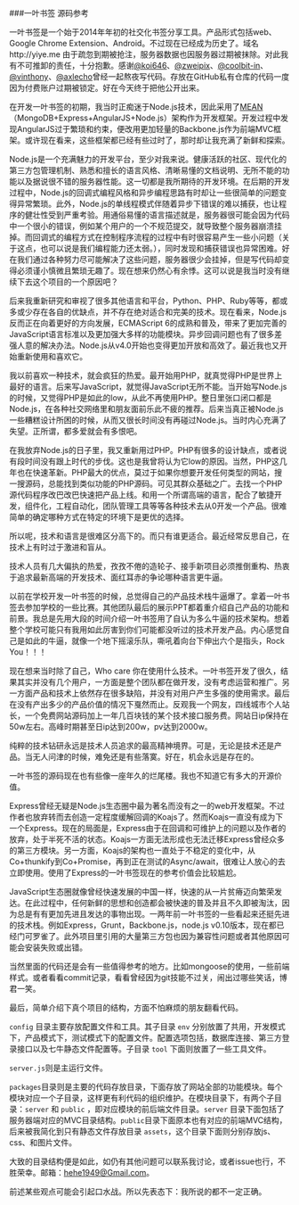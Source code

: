 ###一叶书签 源码参考

一叶书签是一个始于2014年年初的社交化书签分享工具。产品形式包括web、Google Chrome Extension、Android。不过现在已经成为历史了。域名http://yiye.me 由于疏忽到期被抢注，服务器数据也因服务器过期被抹除。对此我有不可推卸的责任，十分抱歉。感谢[@koi646](https://github.com/koi646)、[@zweipix](https://github.com/zweipix)、[@coolbit-in](https://github.com/coolbit-in)、[@vinthony](https://github.com/vinthony)、[@axlecho](https://github.com/axlecho)曾经一起熬夜写代码。存放在GitHub私有仓库的代码一度因为付费账户过期被锁定。好在今天终于把他公开出来。

在开发一叶书签的初期，我当时正痴迷于Node.js技术，因此采用了[MEAN](https://github.com/linnovate/mean)（MongoDB+Express+AngularJS+Node.js）架构作为开发框架。开发过程中发现AngularJS过于繁琐和约束，便改用更加轻量的Backbone.js作为前端MVC框架。或许现在看来，这些框架都已经有些过时了，那时却让我充满了新鲜和探索。

Node.js是一个充满魅力的开发平台，至少对我来说。健康活跃的社区、现代化的第三方包管理机制、熟悉和擅长的语言风格、清晰易懂的文档说明、无所不能的功能以及据说很不错的服务器性能。这一切都是我所期待的开发环境。在后期的开发过程中，Node.js的回调式编程风格和异步编程思路有时却让一些很简单的问题变得异常繁琐。此外，Node.js的单线程模式伴随着异步下错误的难以捕获，也让程序的健壮性受到严重考验。用通俗易懂的语言描述就是，服务器很可能会因为代码中一个很小的错误，例如某个用户的一个不规范提交，就导致整个服务器崩溃挂掉。而回调式的编程方式在控制程序流程的过程中有时很容易产生一些小问题（关于这点，也可以说是我们编程能力还太弱。），同时发现和捕获错误也异常困难。好在我们通过各种努力尽可能解决了这些问题，服务器很少会挂掉，但是写代码却变得必须谨小慎微且繁琐无趣了。现在想来仍然心有余悸。这可以说是我当时没有继续下去这个项目的一个原因吧？

后来我重新研究和审视了很多其他语言和平台，Python、PHP、Ruby等等，都或多或少存在各自的优缺点，并不存在绝对适合和完美的技术。现在看来，Node.js反而正在向着更好的方向发展，ECMAScript 6的成熟和普及，带来了更加完善的JavaScript语言标准以及更加强大多样的功能模块。异步回调问题也有了很多差强人意的解决办法。Node.js从v4.0开始也变得更加开放和高效了。最近我也又开始重新使用和喜欢它。

我以前喜欢一种技术，就会疯狂的热爱。最开始用PHP，就真觉得PHP是世界上最好的语言。后来写JavaScript，就觉得JavaScript无所不能。当开始写Node.js的时候，又觉得PHP是如此的low，从此不再使用PHP。整日里张口闭口都是Node.js，在各种社交网络里和朋友面前乐此不疲的推荐。后来当真正被Node.js一些糟糕设计所困的时候，从而又很长时间没有再碰过Node.js。当时内心充满了失望。正所谓，都多爱就会有多恨吧。

在我放弃Node.js的日子里，我又重新用过PHP。PHP有很多的设计缺点，或者说有段时间没有跟上时代的步伐。这也是我曾将认为它low的原因。当然，PHP这几年也在快速革新。PHP最大的优点，莫过于如果你想要开发任何类型的网站，搜一搜源码，总能找到类似功能的PHP源码。可见其群众基础之广。去找一个PHP源代码程序改巴改巴快速把产品上线。和用一个所谓高端的语言，配合了敏捷开发，组件化，工程自动化，团队管理工具等等各种技术去从0开发一个产品。很难简单的确定哪种方式在特定的环境下是更优的选择。

所以呢，技术和语言是很难区分高下的。而只有谁更适合。最近经常反思自己，在技术上有时过于激进和盲从。

技术人员有几大偏执的热爱，孜孜不倦的造轮子、接手新项目必须推倒重构、热衷于追求最新高端的开发技术、面红耳赤的争论哪种语言更牛逼。

以前在学校开发一叶书签的时候，总觉得自己的产品技术栈牛逼爆了。拿着一叶书签去参加学校的一些比赛。其他团队最后的展示PPT都着重介绍自己产品的功能和前景。我总是先用大段的时间介绍一叶书签用了自认为多么牛逼的技术架构。想着整个学校可能只有我用如此厉害到你们可能都没听过的技术开发产品。内心感觉自己是如此的牛逼，就像一个地下摇滚乐队，嘶吼着向台下伸出六个是指头，Rock You！！！

现在想来当时除了自己，Who care 你在使用什么技术。一叶书签开发了很久，结果其实并没有几个用户，一方面是整个团队都在做开发，没有考虑运营和推广。另一方面产品和技术上依然存在很多缺陷，并没有对用户产生多强的使用需求。最后在没有产出多少的产品价值的情况下戛然而止。反观我一个网友，四线城市个人站长，一个免费网站源码加上一年几百块钱的某个技术接口服务费。网站日ip保持在50w左右。高峰时期甚至日ip达到200w，pv达到2000w。

纯粹的技术钻研永远是技术人员追求的最高精神境界。可是，无论是技术还是产品。当无人问津的时候，难免还是有些落寞。好在，机会永远是存在的。

一叶书签的源码现在也有些像一座年久的烂尾楼。我也不知道它有多大的开源价值。

Express曾经无疑是Node.js生态圈中最为著名而没有之一的web开发框架。不过作者也放弃转而去创造一定程度缓解回调的Koajs了。然而Koajs一直没有成为下一个Express。现在的局面是，Express由于在回调和可维护上的问题以及作者的放弃，处于半死不活的状态。Koajs一方面无法形成也无法迁移Express曾经众多的第三方模块。另一方面，Koajs的架构也一直处于不稳定的变化中，从Co+thunkify到Co+Promise，再到正在测试的Async/await，很难让人放心的去立即使用。使用了Express的一叶书签现在的参考价值会比较尴尬。

JavaScript生态圈就像曾经快速发展的中国一样，快速的从一片贫瘠迈向繁荣发达。在此过程中，任何新鲜的思想和创造都会被快速的普及并且不久即被淘汰，因为总是有有更加先进且发达的事物出现。一两年前一叶书签的一些看起来还挺先进的技术栈。例如Express，Grunt，Backbone.js，node.js v0.10版本，现在都已经门可罗雀了。此外项目里引用的大量第三方包也因为兼容性问题或者其他原因可能会安装失败或出错。

当然里面的代码还是会有一些值得参考的地方。比如mongoose的使用，一些前端样式。或者看看commit记录，看看曾经因为git技能不过关，闹出过哪些笑话，博君一笑。

最后，简单介绍下真个项目的结构，方面不怕麻烦的朋友翻看代码。

`config` 目录主要存放配置文件和工具。其子目录 `env` 分别放置了共用，开发模式下，产品模式下，测试模式下的配置文件。配置选项包括，数据库连接、第三方登录接口以及七牛静态文件配置等。子目录 `tool` 下面则放置了一些工具文件。

`server.js`则是主运行文件。

`packages`目录则是主要的代码存放目录，下面存放了网站全部的功能模块。每个模块对应一个子目录，这样更有利代码的组织维护。在模块目录下，有两个子目录：`server` 和 `public` ，即对应模块的前后端文件目录。`server` 目录下面包括了服务器端对应的MVC目录结构。`public`目录下面原本也有对应的前端MVC结构，后来被我简化到只有静态文件存放目录 `assets`，这个目录下面则分别存放js、css、和图片文件。

大致的目录结构便是如此，如仍有其他问题可以联系我讨论，或者issue也行，不胜荣幸。邮箱：hehe1949@Gmail.com。

前述某些观点可能会引起口水战。所以先表态下：我所说的都不一定正确。







